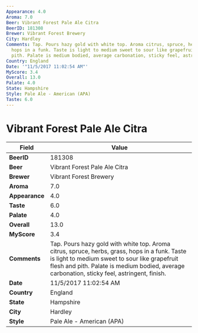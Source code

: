 ```yaml
---
Appearance: 4.0
Aroma: 7.0
Beer: Vibrant Forest Pale Ale Citra
BeerID: 181308
Brewer: Vibrant Forest Brewery
City: Hardley
Comments: Tap. Pours hazy gold with white top. Aroma citrus, spruce, herbs, grass,
  hops in a funk. Taste is light to medium sweet to sour like grapefruit flesh and
  pith. Palate is medium bodied, average carbonation, sticky feel, astringent, finish.
Country: England
Date: '"11/5/2017 11:02:54 AM"'
MyScore: 3.4
Overall: 13.0
Palate: 4.0
State: Hampshire
Style: Pale Ale - American (APA)
Taste: 6.0
---
```


# Vibrant Forest Pale Ale Citra

| Field         | Value |
|---------------|-------|
| **BeerID** | 181308 |
| **Beer** | Vibrant Forest Pale Ale Citra |
| **Brewer** | Vibrant Forest Brewery |
| **Aroma** | 7.0 |
| **Appearance** | 4.0 |
| **Taste** | 6.0 |
| **Palate** | 4.0 |
| **Overall** | 13.0 |
| **MyScore** | 3.4 |
| **Comments** | Tap. Pours hazy gold with white top. Aroma citrus, spruce, herbs, grass, hops in a funk. Taste is light to medium sweet to sour like grapefruit flesh and pith. Palate is medium bodied, average carbonation, sticky feel, astringent, finish. |
| **Date** | 11/5/2017 11:02:54 AM |
| **Country** | England |
| **State** | Hampshire |
| **City** | Hardley |
| **Style** | Pale Ale - American (APA) |
